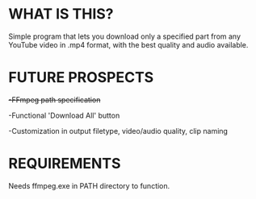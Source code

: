 # WHAT IS THIS?
Simple program that lets you download only a specified part from any YouTube video in .mp4 format, with the best quality and audio available.

# FUTURE PROSPECTS

~~-FFmpeg path specification~~

-Functional 'Download All' button

-Customization in output filetype, video/audio quality, clip naming

# REQUIREMENTS

Needs ffmpeg.exe in PATH directory to function.
